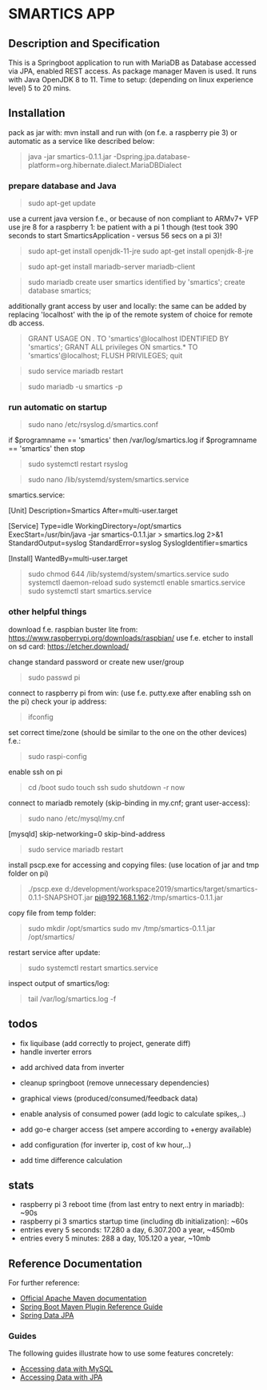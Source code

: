 # SMARTICS APP

## Description and Specification
This is a Springboot application to run with MariaDB as Database accessed via JPA, enabled REST access. As package manager Maven is used.
It runs with Java OpenJDK 8 to 11.
Time to setup: (depending on linux experience level) 5 to 20 mins.

## Installation
pack as jar with: mvn install
and run with (on f.e. a raspberry pie 3) or automatic as a service like described below:
> java -jar smartics-0.1.1.jar -Dspring.jpa.database-platform=org.hibernate.dialect.MariaDBDialect

### prepare database and Java

> sudo apt-get update

use a current java version f.e., or because of non compliant to ARMv7+ VFP use jre 8 for a raspberry 1:
be patient with a pi 1 though (test took 390 seconds to start SmarticsApplication - versus 56 secs on a pi 3)!
> sudo apt-get install openjdk-11-jre
> sudo apt-get install openjdk-8-jre

> sudo apt-get install mariadb-server mariadb-client

> sudo mariadb
> create user smartics identified by 'smartics';
> create database smartics;

additionally grant access by user and locally:
the same can be added by replacing 'localhost' with the ip of the remote system of choice for remote db access.

> GRANT USAGE ON *.* TO 'smartics'@localhost IDENTIFIED BY 'smartics';
> GRANT ALL privileges ON smartics.* TO 'smartics'@localhost;
> FLUSH PRIVILEGES;
> quit

> sudo service mariadb restart

> sudo mariadb -u smartics -p

### run automatic on startup

> sudo nano /etc/rsyslog.d/smartics.conf

if $programname == 'smartics' then /var/log/smartics.log
if $programname == 'smartics' then stop

> sudo systemctl restart rsyslog

> sudo nano /lib/systemd/system/smartics.service

smartics.service:

 [Unit]
 Description=Smartics
 After=multi-user.target

 [Service]
 Type=idle
 WorkingDirectory=/opt/smartics
 ExecStart=/usr/bin/java -jar smartics-0.1.1.jar > smartics.log 2>&1
 StandardOutput=syslog
 StandardError=syslog
 SyslogIdentifier=smartics

 [Install]
 WantedBy=multi-user.target

> sudo chmod 644 /lib/systemd/system/smartics.service
> sudo systemctl daemon-reload
> sudo systemctl enable smartics.service
> sudo systemctl start smartics.service

### other helpful things

download f.e. raspbian buster lite from: https://www.raspberrypi.org/downloads/raspbian/
use f.e. etcher to install on sd card: https://etcher.download/

change standard password or create new user/group
> sudo passwd pi

connect to raspberry pi from win: (use f.e. putty.exe after enabling ssh on the pi)
check your ip address:
> ifconfig

set correct time/zone (should be similar to the one on the other devices) f.e.:
> sudo raspi-config

enable ssh on pi
> cd /boot
> sudo touch ssh
> sudo shutdown -r now

connect to mariadb remotely (skip-binding in my.cnf; grant user-access):
> sudo nano /etc/mysql/my.cnf

 [mysqld]
 skip-networking=0
 skip-bind-address

> sudo service mariadb restart

install pscp.exe for accessing and copying files: (use location of jar and tmp folder on pi)
> ./pscp.exe d:/development/workspace2019/smartics/target/smartics-0.1.1-SNAPSHOT.jar pi@192.168.1.162:/tmp/smartics-0.1.1.jar

copy file from temp folder:
> sudo mkdir /opt/smartics
> sudo mv /tmp/smartics-0.1.1.jar /opt/smartics/

restart service after update:
> sudo systemctl restart smartics.service

inspect output of smartics/log:
> tail /var/log/smartics.log -f


## todos
- fix liquibase (add correctly to project, generate diff)
- handle inverter errors
+ add archived data from inverter
- cleanup springboot (remove unnecessary dependencies)

- graphical views (produced/consumed/feedback data)
- enable analysis of consumed power (add logic to calculate spikes,..)
- add go-e charger access (set ampere according to +energy available)
- add configuration (for inverter ip, cost of kw hour,..)
- add time difference calculation


## stats

- raspberry pi 3 reboot time (from last entry to next entry in mariadb): ~90s
- raspberry pi 3 smartics startup time (including db initialization): ~60s
- entries every 5 seconds: 17.280 a day, 6.307.200 a year, ~450mb
- entries every 5 minutes: 288 a day, 105.120 a year, ~10mb


## Reference Documentation
For further reference:

* [Official Apache Maven documentation](https://maven.apache.org/guides/index.html)
* [Spring Boot Maven Plugin Reference Guide](https://docs.spring.io/spring-boot/docs/2.2.1.RELEASE/maven-plugin/)
* [Spring Data JPA](https://docs.spring.io/spring-boot/docs/2.2.1.RELEASE/reference/htmlsingle/#boot-features-jpa-and-spring-data)

### Guides
The following guides illustrate how to use some features concretely:

* [Accessing data with MySQL](https://spring.io/guides/gs/accessing-data-mysql/)
* [Accessing Data with JPA](https://spring.io/guides/gs/accessing-data-jpa/)

